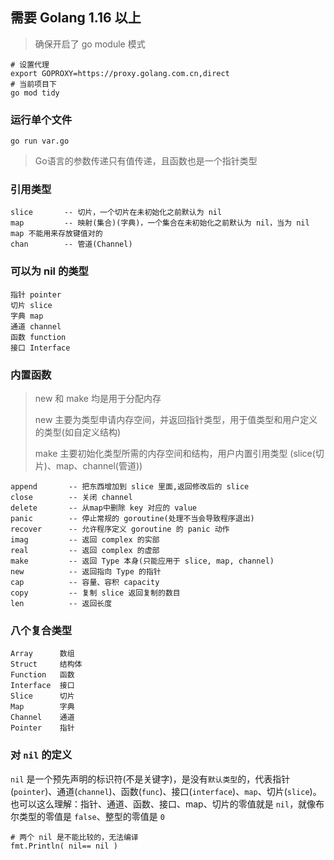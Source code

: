 ## 需要 Golang 1.16 以上

> 确保开启了 go module 模式
```
# 设置代理
export GOPROXY=https://proxy.golang.com.cn,direct
# 当前项目下
go mod tidy
```

### 运行单个文件
```
go run var.go
```

> Go语言的参数传递只有值传递，且函数也是一个指针类型

### 引用类型
```
slice       -- 切片，一个切片在未初始化之前默认为 nil
map         -- 映射(集合)(字典)，一个集合在未初始化之前默认为 nil，当为 nil map 不能用来存放键值对的
chan        -- 管道(Channel)
```

### 可以为 nil 的类型
```
指针 pointer
切片 slice
字典 map
通道 channel
函数 function
接口 Interface
```

### 内置函数
> new 和 make 均是用于分配内存
> 
> new  主要为类型申请内存空间，并返回指针类型，用于值类型和用户定义的类型(如自定义结构)
> 
> make 主要初始化类型所需的内存空间和结构，用户内置引用类型 (slice(切片)、map、channel(管道))

```
append       -- 把东西增加到 slice 里面,返回修改后的 slice
close        -- 关闭 channel
delete       -- 从map中删除 key 对应的 value
panic        -- 停止常规的 goroutine(处理不当会导致程序退出)
recover      -- 允许程序定义 goroutine 的 panic 动作
imag         -- 返回 complex 的实部
real         -- 返回 complex 的虚部
make         -- 返回 Type 本身(只能应用于 slice, map, channel)
new          -- 返回指向 Type 的指针
cap          -- 容量、容积 capacity
copy         -- 复制 slice 返回复制的数目
len          -- 返回长度
```

### 八个复合类型
```
Array      数组
Struct     结构体
Function   函数
Interface  接口
Slice      切片
Map        字典
Channel    通道
Pointer    指针
```

### 对 `nil` 的定义

`nil` 是一个预先声明的标识符(不是关键字)，是没有`默认类型`的，代表指针(`pointer`)、通道(`channel`)、函数(`func`)、接口(`interface`)、`map`、切片(`slice`)。也可以这么理解：指针、通道、函数、接口、map、切片的零值就是 `nil`，就像布尔类型的零值是 `false`、整型的零值是 `0`
```
# 两个 nil 是不能比较的，无法编译
fmt.Println( nil== nil )
```